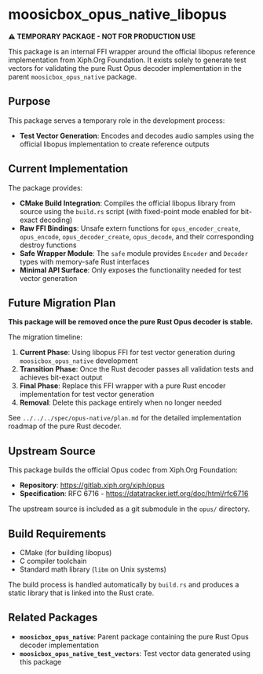 # moosicbox_opus_native_libopus

**⚠️ TEMPORARY PACKAGE - NOT FOR PRODUCTION USE**

This package is an internal FFI wrapper around the official libopus reference implementation from Xiph.Org Foundation. It exists solely to generate test vectors for validating the pure Rust Opus decoder implementation in the parent `moosicbox_opus_native` package.

## Purpose

This package serves a temporary role in the development process:

* **Test Vector Generation**: Encodes and decodes audio samples using the official libopus implementation to create reference outputs

## Current Implementation

The package provides:

* **CMake Build Integration**: Compiles the official libopus library from source using the `build.rs` script (with fixed-point mode enabled for bit-exact decoding)
* **Raw FFI Bindings**: Unsafe extern functions for `opus_encoder_create`, `opus_encode`, `opus_decoder_create`, `opus_decode`, and their corresponding destroy functions
* **Safe Wrapper Module**: The `safe` module provides `Encoder` and `Decoder` types with memory-safe Rust interfaces
* **Minimal API Surface**: Only exposes the functionality needed for test vector generation

## Future Migration Plan

**This package will be removed once the pure Rust Opus decoder is stable.**

The migration timeline:

1. **Current Phase**: Using libopus FFI for test vector generation during `moosicbox_opus_native` development
2. **Transition Phase**: Once the Rust decoder passes all validation tests and achieves bit-exact output
3. **Final Phase**: Replace this FFI wrapper with a pure Rust encoder implementation for test vector generation
4. **Removal**: Delete this package entirely when no longer needed

See `../../../spec/opus-native/plan.md` for the detailed implementation roadmap of the pure Rust decoder.

## Upstream Source

This package builds the official Opus codec from Xiph.Org Foundation:

* **Repository**: https://gitlab.xiph.org/xiph/opus
* **Specification**: RFC 6716 - https://datatracker.ietf.org/doc/html/rfc6716

The upstream source is included as a git submodule in the `opus/` directory.

## Build Requirements

* CMake (for building libopus)
* C compiler toolchain
* Standard math library (`libm` on Unix systems)

The build process is handled automatically by `build.rs` and produces a static library that is linked into the Rust crate.

## Related Packages

* **`moosicbox_opus_native`**: Parent package containing the pure Rust Opus decoder implementation
* **`moosicbox_opus_native_test_vectors`**: Test vector data generated using this package
